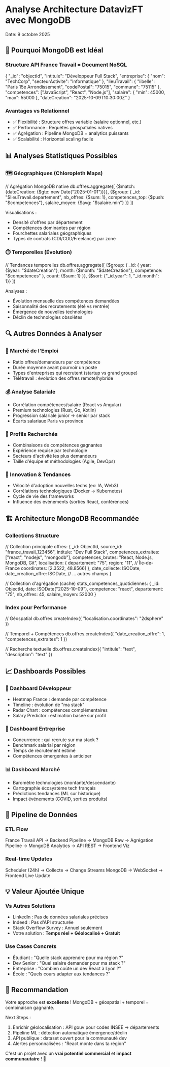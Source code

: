 # Analyse Architecture DatavizFT avec MongoDB
Date: 9 octobre 2025

## 🎯 Pourquoi MongoDB est Idéal

### Structure API France Travail = Document NoSQL
{
  "_id": "objectId",
  "intitule": "Développeur Full Stack",
  "entreprise": {
    "nom": "TechCorp",
    "secteurActivite": "Informatique"
  },
  "lieuTravail": {
    "libelle": "Paris 15e Arrondissement",
    "codePostal": "75015",
    "commune": "75115"
  },
  "competences": ["JavaScript", "React", "Node.js"],
  "salaire": { "min": 45000, "max": 55000 },
  "dateCreation": "2025-10-09T10:30:00Z"
}

### Avantages vs Relationnel
- ✅ Flexibilité : Structure offres variable (salaire optionnel, etc.)
- ✅ Performance : Requêtes géospatiales natives
- ✅ Agrégation : Pipeline MongoDB = analytics puissants
- ✅ Scalabilité : Horizontal scaling facile

## 📊 Analyses Statistiques Possibles

### 🗺️ Géographiques (Chloropleth Maps)
// Agrégation MongoDB native
db.offres.aggregate([
  {$match: {dateCreation: {$gte: new Date("2025-01-01")}}},
  {$group: {
    _id: "$lieuTravail.departement",
    nb_offres: {$sum: 1},
    competences_top: {$push: "$competences"},
    salaire_moyen: {$avg: "$salaire.min"}
  }}
])

Visualisations :
- Densité d'offres par département
- Compétences dominantes par région
- Fourchettes salariales géographiques
- Types de contrats (CDI/CDD/Freelance) par zone

### ⏱️ Temporelles (Évolution)
// Tendances temporelles
db.offres.aggregate([
  {$group: {
    _id: {
      year: {$year: "$dateCreation"},
      month: {$month: "$dateCreation"},
      competence: "$competences"
    },
    count: {$sum: 1}
  }},
  {$sort: {"_id.year": 1, "_id.month": 1}}
])

Analyses :
- Évolution mensuelle des compétences demandées
- Saisonnalité des recrutements (été vs rentrée)
- Émergence de nouvelles technologies
- Déclin de technologies obsolètes

## 🔍 Autres Données à Analyser

### 💼 Marché de l'Emploi
- Ratio offres/demandeurs par compétence
- Durée moyenne avant pourvoir un poste
- Types d'entreprises qui recrutent (startup vs grand groupe)
- Télétravail : évolution des offres remote/hybride

### 💰 Analyse Salariale
- Corrélation compétences/salaire (React vs Angular)
- Premium technologies (Rust, Go, Kotlin)
- Progression salariale junior → senior par stack
- Écarts salariaux Paris vs province

### 🎯 Profils Recherchés
- Combinaisons de compétences gagnantes
- Expérience requise par technologie
- Secteurs d'activité les plus demandeurs
- Taille d'équipe et méthodologies (Agile, DevOps)

### 🚀 Innovation & Tendances
- Vélocité d'adoption nouvelles techs (ex: IA, Web3)
- Corrélations technologiques (Docker → Kubernetes)
- Cycle de vie des frameworks
- Influence des événements (sorties React, conférences)

## 🏗️ Architecture MongoDB Recommandée

### Collections Structure
// Collection principale
offres: {
  _id: ObjectId,
  source_id: "france_travail_123456",
  intitule: "Dev Full Stack",
  competences_extraites: ["react", "nodejs", "mongodb"],
  competences_brutes: "React, Node.js, MongoDB, Git",
  localisation: {
    departement: "75",
    region: "11", // Île-de-France
    coordinates: [2.3522, 48.8566]
  },
  date_collecte: ISODate,
  date_creation_offre: ISODate,
  // ... autres champs
}

// Collection d'agrégation (cache)
stats_competences_quotidiennes: {
  _id: ObjectId,
  date: ISODate("2025-10-09"),
  competence: "react",
  departement: "75",
  nb_offres: 45,
  salaire_moyen: 52000
}

### Index pour Performance
// Géospatial
db.offres.createIndex({
  "localisation.coordinates": "2dsphere"
})

// Temporel + Compétences
db.offres.createIndex({
  "date_creation_offre": 1,
  "competences_extraites": 1
})

// Recherche textuelle
db.offres.createIndex({
  "intitule": "text",
  "description": "text"
})

## 📈 Dashboards Possibles

### 🎯 Dashboard Développeur
- Heatmap France : demande par compétence
- Timeline : évolution de "ma stack"
- Radar Chart : compétences complémentaires
- Salary Predictor : estimation basée sur profil

### 🏢 Dashboard Entreprise
- Concurrence : qui recrute sur ma stack ?
- Benchmark salarial par région
- Temps de recrutement estimé
- Compétences émergentes à anticiper

### 📊 Dashboard Marché
- Baromètre technologies (montante/descendante)
- Cartographie écosystème tech français
- Prédictions tendances (ML sur historique)
- Impact événements (COVID, sorties produits)

## 🚀 Pipeline de Données

### ETL Flow
France Travail API → Backend Pipeline → 
MongoDB Raw → Agrégation Pipeline → 
MongoDB Analytics → API REST → Frontend Viz

### Real-time Updates
Scheduler (24h) → Collecte → 
Change Streams MongoDB → 
WebSocket → Frontend Live Update

## 💡 Valeur Ajoutée Unique

### Vs Autres Solutions
- LinkedIn : Pas de données salariales précises
- Indeed : Pas d'API structurée
- Stack Overflow Survey : Annuel seulement
- Votre solution : **Temps réel + Géolocalisé + Gratuit**

### Use Cases Concrets
- Étudiant : "Quelle stack apprendre pour ma région ?"
- Dev Senior : "Quel salaire demander pour ma stack ?"
- Entreprise : "Combien coûte un dev React à Lyon ?"
- École : "Quels cours adapter aux tendances ?"

## 🎯 Recommandation

Votre approche est **excellente** ! MongoDB + géospatial + temporel = combinaison gagnante.

Next Steps :
1. Enrichir géolocalisation : API gouv pour codes INSEE → départements
2. Pipeline ML : détection automatique émergence/déclin
3. API publique : dataset ouvert pour la communauté dev
4. Alertes personnalisées : "React monte dans ta région"

C'est un projet avec un **vrai potentiel commercial** et **impact communautaire** ! 🚀